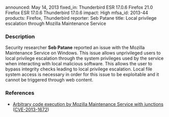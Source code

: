 announced: May 14, 2013
fixed_in: Thunderbird ESR 17.0.6
          Firefox 21.0
          Firefox ESR 17.0.6
          Thunderbird 17.0.6
impact: High
mfsa_id: 2013-44
products: Firefox, Thunderbird
reporter: Seb Patane
title: Local privilege escalation through Mozilla Maintenance Service

<h3>Description</h3>

<p>Security researcher <strong>Seb Patane</strong> reported an issue with the
Mozilla Maintenance Service on Windows. This issue allows unprivileged users to
local privilege escalation through the system privileges used by the service
when interacting with local malicious software. This allows the user to bypass
integrity checks leading to local privilege escalation. Local file system access
is necessary in order for this issue to be exploitable and it cannot be
triggered through web content. 
</p>


<h3>References</h3>

<ul>
  <li><a href="https://bugzilla.mozilla.org/show_bug.cgi?id=850492">
      Arbitrary code execution by Mozilla Maintenance Service with junctions</a>
(<a href="http://cve.mitre.org/cgi-bin/cvename.cgi?name=CVE-2013-1672" class="ex-ref">CVE-2013-1672</a>)</li>
</ul>



